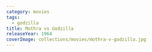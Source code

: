```yaml
---
category: movies
tags:
  - godzilla
title: Mothra vs Godzilla
releaseYear: 1964
coverImage: collections/movies/mothra-v-godzilla.jpg
---
```


